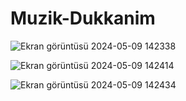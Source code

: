 # Muzik-Dukkanim
![Ekran görüntüsü 2024-05-09 142338](https://github.com/Diloura/Muzik-Dukkanim/assets/115898594/ef9a924b-c707-4364-a9d7-1b8882a0e202)

![Ekran görüntüsü 2024-05-09 142414](https://github.com/Diloura/Muzik-Dukkanim/assets/115898594/742c7033-cdad-4b34-9e19-68e158dc293d)

![Ekran görüntüsü 2024-05-09 142434](https://github.com/Diloura/Muzik-Dukkanim/assets/115898594/48cfe11b-f293-45d6-aa20-0dd8e29680f7)
